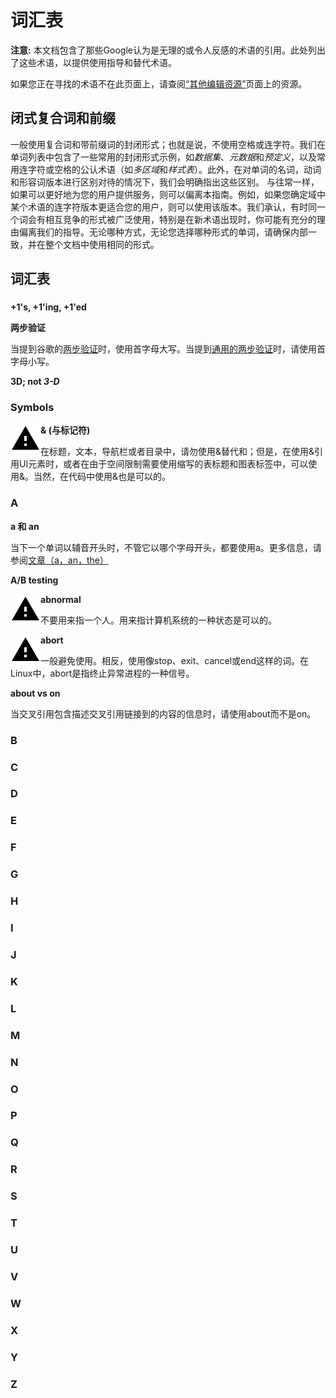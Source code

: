 # 词汇表

**注意:** 本文档包含了那些Google认为是无理的或令人反感的术语的引用。此处列出了这些术语，以提供使用指导和替代术语。

如果您正在寻找的术语不在此页面上，请查阅[“其他编辑资源”](..\Introduction\About_this_guide.md)页面上的资源。

## 闭式复合词和前缀
一般使用复合词和带前缀词的封闭形式；也就是说，不使用空格或连字符。我们在单词列表中包含了一些常用的封闭形式示例，如*数据集*、*元数据*和*预定义*，以及常用连字符或空格的公认术语（如*多区域*和*样式表*）。此外，在对单词的名词，动词和形容词版本进行区别对待的情况下，我们会明确指出这些区别。
与往常一样，如果可以更好地为您的用户提供服务，则可以偏离本指南。例如，如果您确定域中某个术语的连字符版本更适合您的用户，则可以使用该版本。我们承认，有时同一个词会有相互竞争的形式被广泛使用，特别是在新术语出现时，你可能有充分的理由偏离我们的指导。无论哪种方式，无论您选择哪种形式的单词，请确保内部一致，并在整个文档中使用相同的形式。

## 词汇表

### #

**+1's, +1'ing, +1'ed**

**两步验证**

当提到谷歌的[两步验证](https://www.google.com/landing/2step/)时，使用首字母大写。当提到[通用的两步验证](https://searchsecurity.techtarget.com/definition/two-step-verification)时，请使用首字母小写。

**3D; not *3-D***

### Symbols

<img src="../assets/warning_black_24dp.svg" alt="warning_black_24dp" align="left" title="请谨慎使用此术语"  />  **& (与标记符)**

在标题，文本，导航栏或者目录中，请勿使用&替代和；但是，在使用&引用UI元素时，或者在由于空间限制需要使用缩写的表标题和图表标签中，可以使用&。当然，在代码中使用&也是可以的。

### A

**a 和 an**

当下一个单词以辅音开头时，不管它以哪个字母开头，都要使用a。更多信息，请参阅[文章（a，an，the）](..\Language_and_grammar\Artices(a,an,the).md)

**A/B testing**

<img src="../assets/warning_black_24dp.svg" alt="warning_black_24dp" align="left" title="请谨慎使用此术语"  /> **abnormal**

不要用来指一个人。用来指计算机系统的一种状态是可以的。

<img src="../assets/warning_black_24dp.svg" alt="warning_black_24dp" align="left" title="请谨慎使用此术语"  />**abort**

一般避免使用。相反，使用像stop、exit、cancel或end这样的词。在Linux中，abort是指终止异常进程的一种信号。

**about vs on**

当交叉引用包含描述交叉引用链接到的内容的信息时，请使用about而不是on。

### B

### C

### D

### E

### F

### G

### H

### I

### J

### K

### L

### M

### N

### O

### P

### Q

### R

### S

### T

### U

### V

### W

### X

### Y

### Z 